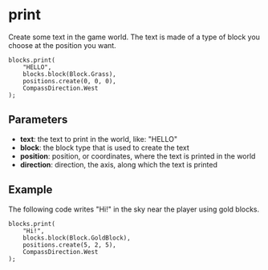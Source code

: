# print

Create some text in the game world. The text is made of a type of block you choose at the position you want.

```sig
blocks.print(
    "HELLO",
    blocks.block(Block.Grass),
    positions.create(0, 0, 0),
    CompassDirection.West
);
```

## Parameters

* **text**: the text to print in the world, like: "HELLO"
* **block**: the block type that is used to create the text
* **position**: position, or coordinates, where the text is printed in the world
* **direction**: direction, the axis, along which the text is printed

## Example

The following code writes "Hi!" in the sky near the player using gold blocks.

```blocks
blocks.print(
    "Hi!",
    blocks.block(Block.GoldBlock),
    positions.create(5, 2, 5),
    CompassDirection.West
);
```